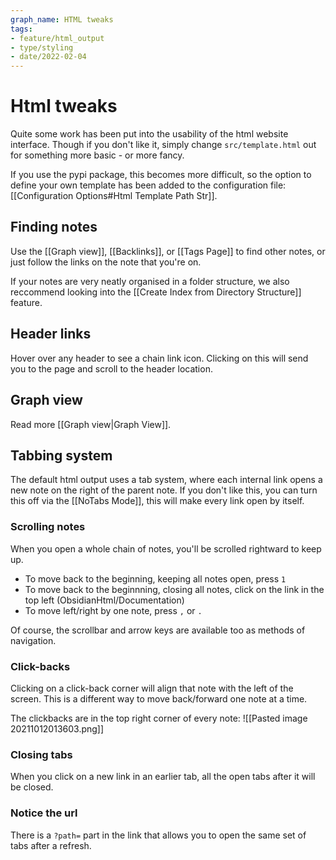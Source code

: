 ```yaml
---
graph_name: HTML tweaks
tags:
- feature/html_output
- type/styling
- date/2022-02-04
---
```


# Html tweaks
Quite some work has been put into the usability of the html website interface. Though if you don't like it, simply change `src/template.html` out for something more basic - or more fancy.

If you use the pypi package, this becomes more difficult, so the option to define your own template has been added to the configuration file: [[Configuration Options#Html Template Path Str]].

## Finding notes
Use the [[Graph view]], [[Backlinks]], or [[Tags Page]] to find other notes, or just follow the links on the note that you're on.

If your notes are very neatly organised in a folder structure, we also reccommend looking into the [[Create Index from Directory Structure]] feature.

## Header links
Hover over any header to see a chain link icon. Clicking on this will send you to the page and scroll to the header location.

## Graph view
Read more [[Graph view|Graph View]].

## Tabbing system
The default html output uses a tab system, where each internal link opens a new note on the right of the parent note. If you don't like this, you can turn this off via the [[NoTabs Mode]], this will make every link open by itself.

### Scrolling notes
When you open a whole chain of notes, you'll be scrolled rightward to keep up.
- To move back to the beginning, keeping all notes open, press `1`
- To move back to the beginnning, closing all notes, click on the link in the top left (ObsidianHtml/Documentation)
- To move left/right by one note, press `,` or `.`

Of course, the scrollbar and arrow keys are available too as methods of navigation.

### Click-backs
Clicking on a click-back corner will align that note with the left of the screen. This is a different way to move back/forward one note at a time. 

The clickbacks are in the top right corner of every note:
![[Pasted image 20211012013603.png]]

### Closing tabs
When you click on a new link in an earlier tab, all the open tabs after it will be closed.

### Notice the url
There is a `?path=` part in the link that allows you to open the same set of tabs after a refresh. 


